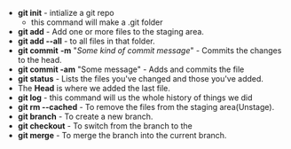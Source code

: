 - **git init** - intialize a git repo
  - this command will make a .git folder
- **git add** <file name> -  Add one or more files to the staging area.
- **git add --all** - to all files in that folder.
- **git commit** **-m** "*Some kind of commit message*" - Commits the changes to the head. 
- **git commit -am** "Some message" - Adds and commits the file
- **git status** - Lists the files you've changed and those you've added.
- The **Head** is where we added the last file.
- **git log** - this command will us the whole history of things we did
- **git rm --cached** <file name> - To remove the files from the staging area(Unstage).
- **git branch** <Branch name>- To create a new branch.
- **git checkout** <Branch name> - To switch from the branch to the <Branch name>
- **git merge** <branch name> - To merge the branch into the current branch. 

